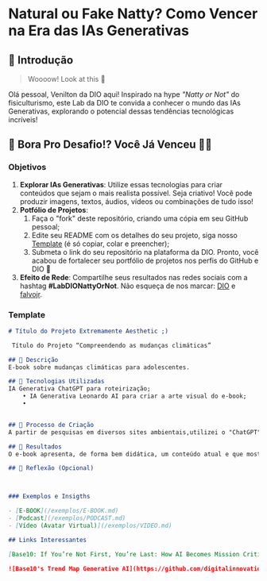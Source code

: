 # Natural ou Fake Natty? Como Vencer na Era das IAs Generativas

## 🚀 Introdução

> Woooow! Look at this 👀

Olá pessoal, Venilton da DIO aqui! Inspirado na hype _"Natty or Not"_ do fisiculturismo, este Lab da DIO te convida a conhecer o mundo das IAs Generativas, explorando o potencial dessas tendências tecnológicas incríveis!

## 🎯 Bora Pro Desafio!? Você Já Venceu 💪🤓

### Objetivos

1. **Explorar IAs Generativas**: Utilize essas tecnologias para criar conteúdos que sejam o mais realista possível. Seja criativo! Você pode produzir imagens, textos, áudios, vídeos ou combinações de tudo isso!
1. **Potfólio de Projetos**:
    1. Faça o "fork" deste repositório, criando uma cópia em seu GitHub pessoal;
    2. Edite seu README com os detalhes do seu projeto, siga nosso [Template](#template) (é só copiar, colar e preencher);
    3. Submeta o link do seu repositório na plataforma da DIO. Pronto, você acabou de fortalecer seu portfólio de projetos nos perfis do GitHub e DIO 🚀
1. **Efeito de Rede**: Compartilhe seus resultados nas redes sociais com a hashtag **#LabDIONattyOrNot**. Não esqueça de nos marcar: [DIO](https://www.linkedin.com/school/dio-makethechange) e [falvojr](https://www.linkedin.com/in/falvojr).

### Template

```markdown
# Título do Projeto Extremamente Aesthetic ;)

 Título do Projeto “Compreendendo as mudanças climáticas”

## 📒 Descrição
E-book sobre mudanças climáticas para adolescentes.

## 🤖 Tecnologias Utilizadas
IA Generativa ChatGPT para roteirização;
    • IA Generativa Leonardo AI para criar a arte visual do e-book;
    • 


## 🧐 Processo de Criação
A partir de pesquisas em diversos sites ambientais,utilizei o "ChatGPT" para revisar minha pesquisa , estruturar o conteúdo. Usei o o, o "Leonardo AI" foi usado para gerar imagens exclusivas para o nosso e-book. A montagem final foi feita no Libre Office.

## 🚀 Resultados
O e-book apresenta, de forma bem didática, um conteúdo atual e que mostra, de forma bem prática, as consequências das mudanças climáticas causadas  pelas ações dos seres humnos.A IA generativa foi  uma ferramenta poderosa na educação e na disseminação do conhecimento. 

## 💭 Reflexão (Opcional)



### Exemplos e Insigths

- [E-BOOK](/exemplos/E-BOOK.md)
- [Podcast](/exemplos/PODCAST.md)
- [Vídeo (Avatar Virtual)](/exemplos/VIDEO.md)

## Links Interessantes

[Base10: If You’re Not First, You’re Last: How AI Becomes Mission Critical](https://base10.vc/post/generative-ai-mission-critical/)

![Base10's Trend Map Generative AI](https://github.com/digitalinnovationone/lab-natty-or-not/assets/730492/f4df26e8-f8f7-4419-8252-c69d73ea930c)
